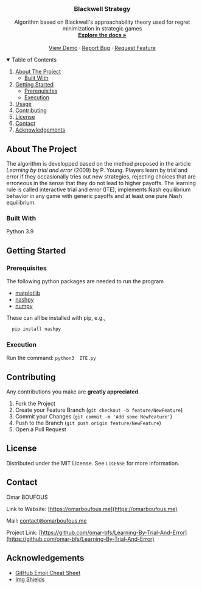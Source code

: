 <br />
  <h3 align="center">Blackwell Strategy</h3>

  <p align="center">
    Algorithm based on Blackwell's approachability theory used for regret minimization in strategic games
    <br />
    <a href="https://github.com/omar-bfs/Blackwell-Strategy"><strong>Explore the docs »</strong></a>
    <br />
    <br />
    <a href="https://github.com/omar-bfs/Blackwell-Strategy">View Demo</a>
    ·
    <a href="https://github.com/omar-bfs/Blackwell-Strategy/issues">Report Bug</a>
    ·
    <a href="https://github.com/omar-bfs/Blackwell-Strategy/issues">Request Feature</a>
  </p>
</p>



<!-- TABLE OF CONTENTS -->
<details open="open">
  <summary>Table of Contents</summary>
  <ol>
    <li>
      <a href="#about-the-project">About The Project</a>
      <ul>
        <li><a href="#built-with">Built With</a></li>
      </ul>
    </li>
    <li>
      <a href="#getting-started">Getting Started</a>
      <ul>
        <li><a href="#prerequisites">Prerequisites</a></li>
        <li><a href="#installation">Execution</a></li>
      </ul>
    </li>
    <li><a href="#usage">Usage</a></li>
    <li><a href="#contributing">Contributing</a></li>
    <li><a href="#license">License</a></li>
    <li><a href="#contact">Contact</a></li>
    <li><a href="#acknowledgements">Acknowledgements</a></li>
  </ol>
</details>

<!-- ABOUT THE PROJECT -->
## About The Project

The algorithm is developped based on the method proposed in the article *Learning by trial and error* (2009) by P. Young.
Players learn by trial and error if they occasionally tries out new strategies, rejecting choices that are erroneous in the sense that they do not lead to higher
payoffs. The learning rule is called interactive trial and error (ITE), implements Nash equilibrium behavior in any game with generic payoffs and at least one pure Nash equilibrium.

<!-- <img src="https://render.githubusercontent.com/render/math?math=e^{i \pi} = -1"> -->

### Built With
Python 3.9

<!-- GETING STARTED -->
## Getting Started

### Prerequisites 
The following python packages are needed to run the program 
* [matplotlib](https://pypi.org/project/matplotlib/)
* [nashpy](https://pypi.org/project/nashpy/)
* [numpy](https://pypi.org/project/numpy/)

These can all be installed with pip, e.g.,  
```sh
  pip install nashpy
  ```

### Execution
Run the command: ```python3  ITE.py```

<!-- CONTRIBUTING -->
## Contributing
Any contributions you make are **greatly appreciated**.

1. Fork the Project
2. Create your Feature Branch (`git checkout -b feature/NewFeature`)
3. Commit your Changes (`git commit -m 'Add some NewFeature'`)
4. Push to the Branch (`git push origin feature/NewFeature`)
5. Open a Pull Request

<!-- LICENSE -->
## License
Distributed under the MIT License. See `LICENSE` for more information.

<!-- CONTACT -->
## Contact

Omar BOUFOUS

Link to Website: [https://omarboufous.me](https://omarboufous.me)

Mail: contact@omarboufous.me

Project Link: [https://github.com/omar-bfs/Learning-By-Trial-And-Error](https://github.com/omar-bfs/Learning-By-Trial-And-Error)

<!-- ACKNOWLEDGEMENTS -->
## Acknowledgements
* [GitHub Emoji Cheat Sheet](https://www.webpagefx.com/tools/emoji-cheat-sheet)
* [Img Shields](https://shields.io)

<!-- MARKDOWN LINKS & IMAGES -->
<!-- https://www.markdownguide.org/basic-syntax/#reference-style-links -->
[contributors-shield]: https://img.shields.io/github/contributors/othneildrew/Best-README-Template.svg?style=for-the-badge
[contributors-url]: https://github.com/othneildrew/Best-README-Template/graphs/contributors
[forks-shield]: https://img.shields.io/github/forks/othneildrew/Best-README-Template.svg?style=for-the-badge
[forks-url]: https://github.com/othneildrew/Best-README-Template/network/members
[stars-shield]: https://img.shields.io/github/stars/othneildrew/Best-README-Template.svg?style=for-the-badge
[stars-url]: https://github.com/othneildrew/Best-README-Template/stargazers
[issues-shield]: https://img.shields.io/github/issues/othneildrew/Best-README-Template.svg?style=for-the-badge
[issues-url]: https://github.com/omar-bfs/Learning-By-Trial-And-Error/issues
[license-shield]: https://img.shields.io/github/license/othneildrew/Best-README-Template.svg?style=for-the-badge
[license-url]: https://github.com/othneildrew/Best-README-Template/blob/master/LICENSE.txt
[linkedin-shield]: https://img.shields.io/badge/-LinkedIn-black.svg?style=for-the-badge&logo=linkedin&colorB=555
[linkedin-url]: https://linkedin.com/in/othneildrew
[product-screenshot]: images/screenshot.png

